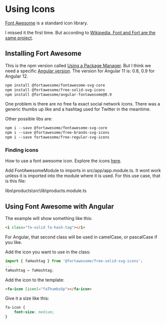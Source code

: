 # Using Icons

[Font Awesome](https://fontawesome.com/) is a standard icon library.

I missed it the first time.  But according to [Wikipedia, Font and Fort are the same project](https://en.wikipedia.org/wiki/Font_Awesome).

## Installing Fort Awesome

This is the npm version called [Using a Package Manager](https://fontawesome.com/v5.15/how-to-use/on-the-web/setup/using-package-managers).  But I think we need a specific [Angular version](https://github.com/FortAwesome/angular-fontawesome).  The version for Angular 11 is: 0.8, 0.9 for Angular 12.

```txt
npm install @fortawesome/fontawesome-svg-core
npm install @fortawesome/free-solid-svg-icons
npm install @fortawesome/angular-fontawesome@0.9
```

One problem is there are no free fa exact social network icons.  There was a generic thumbs up like and a hashtag used for Twitter in the meantime.

Other possible libs are:

```txt
npm i --save @fortawesome/fontawesome-svg-core
npm i --save @fortawesome/free-brands-svg-icons
npm i --save fortawesome/free-regular-svg-icons
```

### Finding icons

How to use a font awesome icon.  Explore the icons [here](https://fontawesome.com/v6.0/icons?m=free&s=solid%2Cbrands).

Add FontAwesomeModule to imports in src/app/app.module.ts.  It wont work unless it is imported into the module where it is used.  For this use case, that is this file:

libs\products\src\lib\products.module.ts

## Using Font Awesome with Angular

The example will show something like this:

```html
<i class="fa-solid fa-hash-tag"></i>
```

For Angular, that second class will be used in camelCase, or pascalCase if you like.

Add the icon you want to use in the class:

```js
import { faHashtag } from '@fortawesome/free-solid-svg-icons';
...
faHashtag = faHashtag;
```

Add the icon to the template:

```html
<fa-icon [icon]="faThumbsUp"></fa-icon>
```

Give it a size like this:

```css
fa-icon {
    font-size: medium;
}
```
